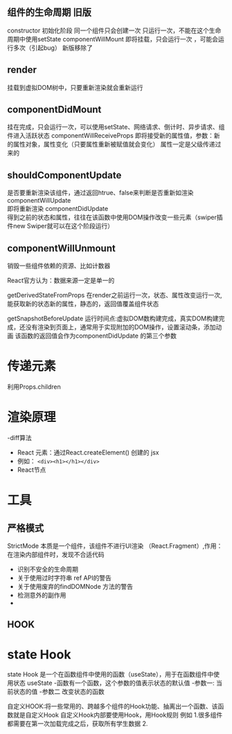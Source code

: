 ## 组件的生命周期 旧版
constructor 
初始化阶段 同一个组件只会创建一次  只运行一次，不能在这个生命周期中使用setState
componentWillMount 
即将挂载，只会运行一次 ，可能会运行多次（引起bug） 新版移除了
## render 
 挂载到虚拟DOM树中，只要重新渲染就会重新运行
## componentDidMount 
挂在完成，只会运行一次，可以使用setState、网络请求、倒计时、异步请求、组件进入活跃状态
 componentWillReceiveProps 
 即将接受新的属性值，参数：新的属性对象，属性变化（只要属性重新被赋值就会变化） 属性一定是父级传递过来的
## shouldComponentUpdate  
是否要重新渲染该组件，通过返回htrue、false来判断是否重新如渲染
 componentWillUpdate   
 即将重新渲染 
 componentDidUpdate  
  得到之前的状态和属性，往往在该函数中使用DOM操作改变一些元素（swiper插件new Swiper就可以在这个阶段运行）
## componentWillUnmount 
 销毁一些组件依赖的资源、比如计数器


 React官方认为：数据来源一定是单一的


 getDerivedStateFromProps
 在render之前运行一次，状态、属性改变运行一次,能获取新的状态新的属性，静态的，返回值覆盖组件状态

 getSnapshotBeforeUpdate
 运行时间点:虚拟DOM数构建完成，真实DOM构建完成，还没有渲染到页面上，通常用于实现附加的DOM操作，设置滚动条，添加动画
 该函数的返回值会作为componentDidUpdate 的第三个参数

 # 传递元素
 利用Props.children


# 渲染原理
-diff算法
- React 元素：通过React.createElement() 创建的 jsx
-  例如：
  ```<div><h1></h1></div>```
- React节点
  


# 工具

## 严格模式
StrictMode 本质是一个组件，该组件不进行UI渲染 （React.Fragment）,作用：在渲染内部组件时，发现不合适代码
- 识别不安全的生命周期
- 关于使用过时字符串 ref API的警告
- 关于使用废弃的findDOMNode 方法的警告
- 检测意外的副作用
- 

 

 ## HOOK
 # state Hook 
 state Hook 是一个在函数组件中使用的函数（useState），用于在函数组件中使用状态
 useState 
 -函数有一个函数，这个参数的值表示状态的默认值
   -参数一: 当前状态的值
   -参数二 改变状态的函数

   自定义HOOK:将一些常用的、跨越多个组件的Hook功能、抽离出一个函数、该函数就是自定义Hook
   自定义Hook内部要使用Hook，用Hook规则
   例如 1.很多组件都需要在第一次加载完成之后，获取所有学生数据
        2.